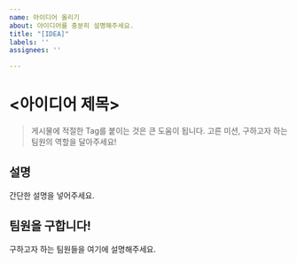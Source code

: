 ```yaml
---
name: 아이디어 올리기
about: 아이디어를 충분히 설명해주세요.
title: "[IDEA]"
labels: ''
assignees: ''

---
```


# <아이디어 제목>

> 게시물에 적절한 Tag를 붙이는 것은 큰 도움이 됩니다. 고른 미션, 구하고자 하는 팀원의 역할을 달아주세요!

## 설명

간단한 설명을 넣어주세요.

## 팀원을 구합니다!

구하고자 하는 팀원들을 여기에 설명해주세요.
